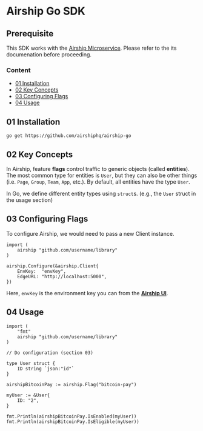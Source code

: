 # Airship Go SDK

## Prerequisite

This SDK works with the [Airship Microservice](https://github.com/airshiphq/airship-microservice). Please refer to the its documenation before proceeding.

### Content
- [01 Installation](#01-installation)
- [02 Key Concepts](#02-key-concepts)
- [03 Configuring Flags](#03-configuring-flags)
- [04 Usage](#04-usage)

## 01 Installation

```
go get https://github.com/airshiphq/airship-go
```

## 02 Key Concepts

In Airship, feature **flags** control traffic to generic objects (called **entities**). The most common type for entities is `User`, but they can also be other things (i.e. `Page`, `Group`, `Team`, `App`, etc.). By default, all entities have the type `User`.

In Go, we define different entity types using `struct`s. (e.g., the `User` struct in the usage section)

## 03 Configuring Flags

To configure Airship, we would need to pass a new Client instance.

```
import (
	airship "github.com/username/library"
)

airship.Configure(&airship.Client{
	EnvKey:  "envKey",
	EdgeURL: "http://localhost:5000",
})

```

Here, `envKey` is the environment key you can from the [**Airship UI**](https://app.airshiphq.com).

## 04 Usage
```
import (
	"fmt"
	airship "github.com/username/library"
)

// Do configuration (section 03)

type User struct {
	ID string `json:"id"`
}

airshipBitcoinPay := airship.Flag("bitcoin-pay")

myUser := &User{
	ID: "2",
}

fmt.Println(airshipBitcoinPay.IsEnabled(myUser))
fmt.Println(airshipBitcoinPay.IsEligible(myUser))
```
